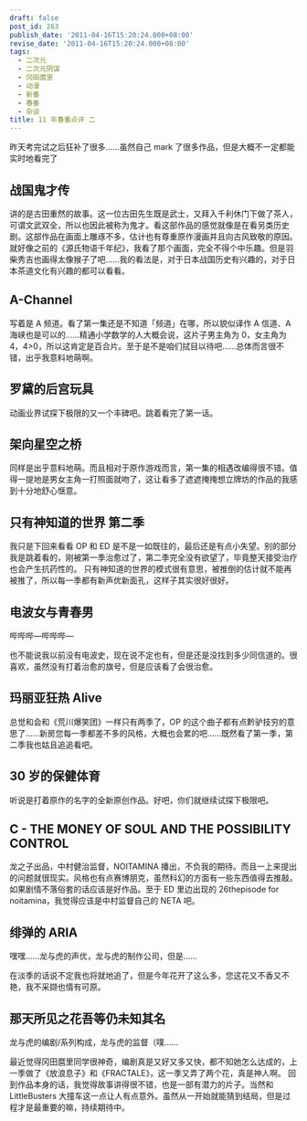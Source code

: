 ```yaml
---
draft: false
post_id: 263
publish_date: '2011-04-16T15:20:24.000+08:00'
revise_date: '2011-04-16T15:20:24.000+08:00'
tags:
  - 二次元
  - 二次元阴谋
  - 冈田麿里
  - 动漫
  - 新番
  - 春番
  - 杂谈
title: 11 年春番点评 二
---
```


昨天考完试之后狂补了很多……虽然自己 mark 了很多作品，但是大概不一定都能实时地看完了

## 战国鬼才传

讲的是古田重然的故事。这一位古田先生既是武士，又拜入千利休门下做了茶人，可谓文武双全，所以也因此被称为鬼才。看这部作品的感觉就像是在看另类历史剧。这部作品在画面上雕琢不多，估计也有尊重原作漫画并且向古风致敬的原因。就好像之前的《源氏物语千年纪》，我看了那个画面，完全不得个中乐趣。但是羽柴秀吉也画得太像猴子了吧……我的看法是，对于日本战国历史有兴趣的，对于日本茶道文化有兴趣的都可以看看。

## A-Channel

写着是 A 频道。看了第一集还是不知道「频道」在哪，所以貌似译作 A 信道、A 海峡也是可以的……精通小学数学的人大概会说，这片子男主角为 0，女主角为 4，4>0，所以这肯定是百合片。至于是不是咱们拭目以待吧……总体而言很不错，出乎我意料地萌啊。

## 罗黛的后宫玩具

动画业界试探下极限的又一个丰碑吧。跳着看完了第一话。

## 架向星空之桥

同样是出乎意料地萌。而且相对于原作游戏而言，第一集的相遇改编得很不错。值得一提地是男女主角一打照面就吻了，这让看多了遮遮掩掩想立牌坊的作品的我感到十分地舒心惬意。

## 只有神知道的世界 第二季

我只是下回来看看 OP 和 ED 是不是一如既往的，最后还是有点小失望。别的部分我是跳着看的，刚被第一季治愈过了，第二季完全没有欲望了，毕竟整天接受治疗也会产生抗药性的。
只有神知道的世界的模式很有意思，被推倒的估计就不能再被推了，所以每一季都有新声优新面孔，这样子其实很好很好。

## 电波女与青春男

哔哔哔—哔哔哔—

也不能说我以前没有电波史，现在说不定也有，但是还是没找到多少同信道的。很喜欢，虽然没有打着治愈的旗号，但是应该看了会很治愈。

## 玛丽亚狂热 Alive

总觉和会和《荒川爆笑团》一样只有两季了，OP 的这个曲子都有点黔驴技穷的意思了……新房您每一季都差不多的风格，大概也会累的吧……既然看了第一季，第二季我也姑且追追看吧。

## 30 岁的保健体育

听说是打着原作的名字的全新原创作品。好吧，你们就继续试探下极限吧。

## C - THE MONEY OF SOUL AND THE POSSIBILITY CONTROL

龙之子出品，中村健治监督，NOITAMINA 播出，不负我的期待。而且一上来提出的问题就很现实。风格也有点赛博朋克，虽然科幻的方面有一些东西值得去推敲。如果剧情不落俗套的话应该是好作品。至于 ED 里边出现的 26thepisode for noitamina，我觉得应该是中村监督自己的 NETA 吧。

## 绯弹的 ARIA

嘿嘿……龙与虎的声优，龙与虎的制作公司，但是……

在淡季的话说不定我也将就地追了，但是今年花开了这么多，您这花又不香又不艳，我不采撷也情有可原。

## 那天所见之花吾等仍未知其名

龙与虎的编剧/系列构成，龙与虎的监督（噗……

最近觉得冈田麿里同学很神奇，编剧真是又好又多又快，都不知她怎么达成的，上一季做了《放浪息子》和《FRACTALE》，这一季又弄了两个花，真是神人啊。
回到作品本身的话，我觉得故事讲得很不错，也是一部有潜力的片子。当然和 LittleBusters 大撞车这一点让人有点意外。虽然从一开始就能猜到结局，但是过程才是最重要的嘛，持续期待中。

